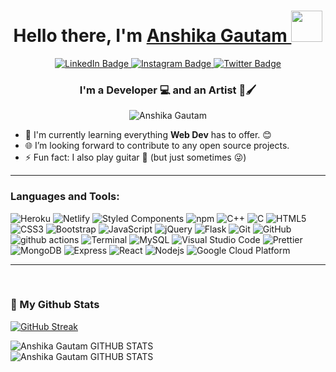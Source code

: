 <h1 align="center">Hello there, I'm <a href="https://anshikag0219.github.io/AnshikaG0219/"> Anshika Gautam </a><img src="https://c.tenor.com/qGMFl3TTip8AAAAi/billy-srgrafo.gif" width="50px"></h1>
<div id="badges" align="center">
  <a href="https://www.linkedin.com/in/anshika-gautam/">
    <img src="https://img.shields.io/badge/LinkedIn-blue?style=for-the-badge&logo=linkedin&logoColor=white" alt="LinkedIn Badge"/>
  </a>
  <a href="https://www.instagram.com/alcohol_markers/">
    <img src="https://img.shields.io/badge/Instagram-orange?style=for-the-badge&logo=instagram&logoColor=white" alt="Instagram Badge"/>
  </a>
  <a href="https://twitter.com/Anshika_Gautam_">
    <img src="https://img.shields.io/badge/Twitter-blue?style=for-the-badge&logo=twitter&logoColor=white" alt="Twitter Badge"/>
  </a>
</div>
<h3 align="center">I'm a Developer 💻 and an Artist 🎨🖌</h3>
<p align="center"><img src="https://komarev.com/ghpvc/?username=AnshikaG0219&color=0F3460" alt="Anshika Gautam" /></p>

- 🌱 I'm currently learning everything **Web Dev** has to offer. 😊
- 🌐 I’m looking forward to contribute to any open source projects.
- ⚡ Fun fact: I also play guitar 🎸 (but just sometimes 😜)

---

### Languages and Tools:
 <img alt="Heroku" src="https://img.shields.io/badge/-Heroku-430098?style=flat-square&logo=heroku&logoColor=white" /> <img alt="Netlify" src="https://img.shields.io/badge/-Netlify-33b3ba?style=flat-square&logo=netlify&logoColor=white" /> <img alt="Styled Components" src="https://img.shields.io/badge/-Styled_Components-db7092?style=flat-square&logo=styled-components&logoColor=white" /> <img alt="npm" src="https://img.shields.io/badge/-NPM-CB3837?style=flat-square&logo=npm&logoColor=white" /> <img alt="C++" src="https://img.shields.io/badge/-++-6295cb?style=flat-square&logo=c&logoColor=white"/> <img alt="C" src="https://img.shields.io/badge/-5d6bc1?style=flat-square&logo=c&logoColor=white"/> <img alt="HTML5" src="https://img.shields.io/badge/-HTML-d84924?style=flat-square&logo=html5&logoColor=white"/> <img alt="CSS3" src="https://img.shields.io/badge/-CSS-214ce5?style=flat-square&logo=css3&logoColor=white"/> <img alt="Bootstrap" src="https://img.shields.io/badge/-Bootstrap-533979?style=flat-square&logo=bootstrap&logoColor=white"/> <img alt="JavaScript" src="https://img.shields.io/badge/-JavaScript-f5de19?style=flat-square&logo=javascript&logoColor=black"/> <img alt="jQuery" src="https://img.shields.io/badge/-jQuery-1e2e3b?style=flat-square&logo=jquery&logoColor=21ace2"/> <img alt="Flask" src="https://img.shields.io/badge/-Flask-white?style=flat-square&logo=flask&logoColor=black"/> <img alt="Git" src="https://img.shields.io/badge/-Git-red?style=flat-square&logo=git&logoColor=white" /> <img alt="GitHub" src="https://img.shields.io/badge/-GitHub-purple?style=flat-square&logo=github&logoColor=white"/> <img alt="github actions" src="https://img.shields.io/badge/-Github_Actions-2088FF?style=flat-square&logo=github-actions&logoColor=white" /> <img alt="Terminal" src="https://img.shields.io/badge/-Powershell-03438e?style=flat-square&logo=powershell&logoColor=white" /> <img alt="MySQL" src="https://img.shields.io/badge/-MySQL-dc8500?style=flat-square&logo=mysql&logoColor=white" /> <img alt="Visual Studio Code" src="https://img.shields.io/badge/-VSCode-2d9eea?style=flat-square&logo=visual-studio-code&logoColor=white" /> <img alt="Prettier" src="https://img.shields.io/badge/-Prettier-F7B93E?style=flat-square&logo=prettier&logoColor=white" /> <img alt="MongoDB" src="https://img.shields.io/badge/-MongoDB-13aa52?style=flat-square&logo=mongodb&logoColor=white" /> <img alt="Express" src="https://img.shields.io/badge/-Express-ffffff?style=flat-square&logo=Express&logoColor=black" /> <img alt="React" src="https://img.shields.io/badge/-React-45b8d8?style=flat-square&logo=react&logoColor=white" /> <img alt="Nodejs" src="https://img.shields.io/badge/-Nodejs-43853d?style=flat-square&logo=Node.js&logoColor=white" /> <img alt="Google Cloud Platform" src="https://img.shields.io/badge/-Google_Cloud_Platform-1a73e8?style=flat-square&logo=google-cloud&logoColor=white" />

---

<br/>

### 🐢 My Github Stats

[![GitHub Streak](http://github-readme-streak-stats.herokuapp.com?user=AnshikaG0219&theme=dark&date_format=j%20M%5B%20Y%5D)](https://git.io/streak-stats)

<div>
<img align="center" alt = "Anshika Gautam GITHUB STATS" src="https://github-readme-stats.vercel.app/api?username=AnshikaG0219&show_icons=true&theme=tokyonight"/>
</div>
<div>
<img align="center" alt = "Anshika Gautam GITHUB STATS" src="https://github-readme-stats.vercel.app/api/top-langs/?username=AnshikaG0219&layout=compact&show_icons=true&theme=tokyonight"/>
</div>

